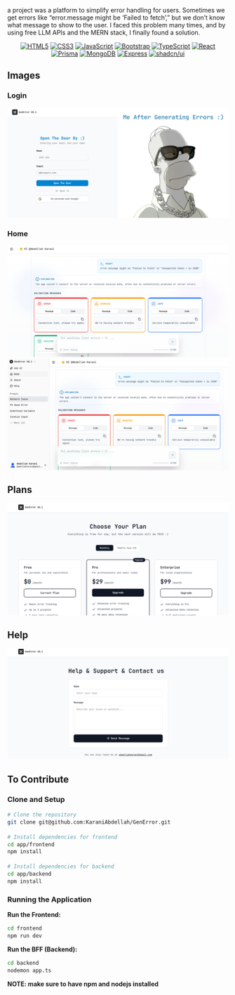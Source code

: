 a project was a platform to simplify error handling for users.
Sometimes we get errors like “error.message might be ‘Failed to fetch’,” but we don’t know what message to show to the user.
I faced this problem many times, and by using free LLM APIs and the MERN stack, I finally found a solution.


<div align="center">
  
[![HTML5](https://img.shields.io/badge/HTML5-E34F26?style=for-the-badge&logo=html5&logoColor=white)](https://developer.mozilla.org/en-US/docs/Web/HTML) 
[![CSS3](https://img.shields.io/badge/CSS3-1572B6?style=for-the-badge&logo=css3&logoColor=white)](https://developer.mozilla.org/en-US/docs/Web/CSS) 
[![JavaScript](https://img.shields.io/badge/JavaScript-F7DF1E?style=for-the-badge&logo=javascript&logoColor=black)](https://developer.mozilla.org/en-US/docs/Web/JavaScript) 
[![Bootstrap](https://img.shields.io/badge/Bootstrap-7952B3?style=for-the-badge&logo=bootstrap&logoColor=white)](https://getbootstrap.com/) 
[![TypeScript](https://img.shields.io/badge/TypeScript-3178C6?style=for-the-badge&logo=typescript&logoColor=white)](https://www.typescriptlang.org/)
[![React](https://img.shields.io/badge/React-20232A?style=for-the-badge&logo=react&logoColor=61DAFB)](https://react.dev/)
[![Prisma](https://img.shields.io/badge/Prisma-2D3748?style=for-the-badge&logo=prisma&logoColor=white)](https://www.prisma.io/)
[![MongoDB](https://img.shields.io/badge/MongoDB-4EA94B?style=for-the-badge&logo=mongodb&logoColor=white)](https://www.mongodb.com/)
[![Express](https://img.shields.io/badge/Express-000000?style=for-the-badge&logo=express&logoColor=white)](https://expressjs.com/)
[![shadcn/ui](https://img.shields.io/badge/shadcn%2Fui-000000?style=for-the-badge&logo=shadcnui&logoColor=white)](https://ui.shadcn.com/)

</div>



## Images

### Login
<img src="app/images/login.png">

### Home
<img src="app/images/home1.png">
<img src="app/images/home2.png">

## Plans
<img src="app/images/plans.png">

## Help
<img src="app/images/help.png">


## To Contribute

### Clone and Setup

```bash
# Clone the repository
git clone git@github.com:KaraniAbdellah/GenError.git

# Install dependencies for frontend
cd app/frontend
npm install

# Install dependencies for backend
cd app/backend
npm install
```

### Running the Application

**Run the Frontend:**
```bash
cd frontend
npm run dev
```

**Run the BFF (Backend):**
```bash
cd backend
nodemon app.ts
```
**NOTE: make sure to have npm and nodejs installed**


